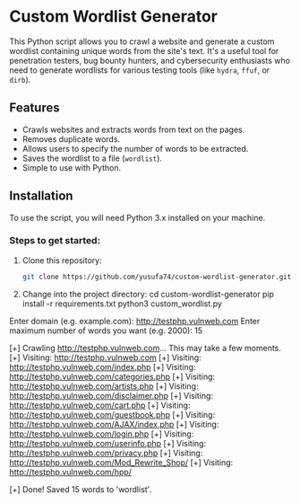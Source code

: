 # Custom Wordlist Generator

This Python script allows you to crawl a website and generate a custom wordlist containing unique words from the site's text. It's a useful tool for penetration testers, bug bounty hunters, and cybersecurity enthusiasts who need to generate wordlists for various testing tools (like `hydra`, `ffuf`, or `dirb`).

## Features

- Crawls websites and extracts words from text on the pages.
- Removes duplicate words.
- Allows users to specify the number of words to be extracted.
- Saves the wordlist to a file (`wordlist`).
- Simple to use with Python.

## Installation

To use the script, you will need Python 3.x installed on your machine.

### Steps to get started:

1. Clone this repository:
   ```bash
   git clone https://github.com/yusufa74/custom-wordlist-generator.git
2. Change into the project directory:
cd custom-wordlist-generator
pip install -r requirements.txt
python3 custom_wordlist.py
 
Enter domain (e.g. example.com): http://testphp.vulnweb.com
Enter maximum number of words you want (e.g. 2000): 15

[+] Crawling http://testphp.vulnweb.com...
This may take a few moments.
[+] Visiting: http://testphp.vulnweb.com
[+] Visiting: http://testphp.vulnweb.com/index.php
[+] Visiting: http://testphp.vulnweb.com/categories.php
[+] Visiting: http://testphp.vulnweb.com/artists.php
[+] Visiting: http://testphp.vulnweb.com/disclaimer.php
[+] Visiting: http://testphp.vulnweb.com/cart.php
[+] Visiting: http://testphp.vulnweb.com/guestbook.php
[+] Visiting: http://testphp.vulnweb.com/AJAX/index.php
[+] Visiting: http://testphp.vulnweb.com/login.php
[+] Visiting: http://testphp.vulnweb.com/userinfo.php
[+] Visiting: http://testphp.vulnweb.com/privacy.php
[+] Visiting: http://testphp.vulnweb.com/Mod_Rewrite_Shop/
[+] Visiting: http://testphp.vulnweb.com/hpp/

[+] Done! Saved 15 words to 'wordlist'.




